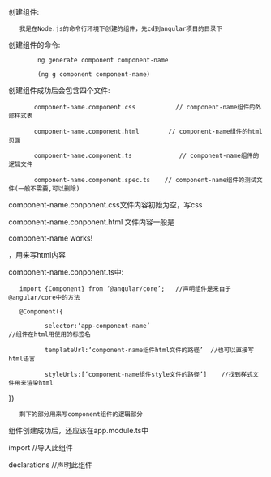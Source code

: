创建组件:

       我是在Node.js的命令行环境下创建的组件，先cd到angular项目的目录下

创建组件的命令:
```
        ng generate component component-name

        (ng g component component-name)

 ```

创建组件成功后会包含四个文件:
```
       component-name.component.css           // component-name组件的外部样式表

       component-name.component.html        // component-name组件的html页面

       component-name.component.ts             // component-name组件的逻辑文件

       component-name.component.spec.ts    // component-name组件的测试文件(一般不需要,可以删除)
```
component-name.conponent.css文件内容初始为空，写css

component-name.conponent.html 文件内容一般是<p>component-name works!</p>，用来写html内容

component-name.conponent.ts中:

       import {Component} from ‘@angular/core’;   //声明组件是来自于@angular/core中的方法

       @Component({

              selector:‘app-component-name’                                 //组件在html用使用的标签名

              templateUrl:‘component-name组件html文件的路径’  //也可以直接写html语言

              styleUrls:[‘component-name组件style文件的路径’]    //找到样式文件用来渲染html

})

       剩下的部分用来写component组件的逻辑部分

 

组件创建成功后，还应该在app.module.ts中

import                //导入此组件

declarations      //声明此组件
